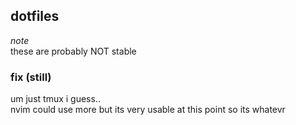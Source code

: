 ## dotfiles
*_note_*  
these are probably NOT stable  
### fix (still)  
um just tmux i guess..  
nvim could use more but its very usable at this point so its whatevr
